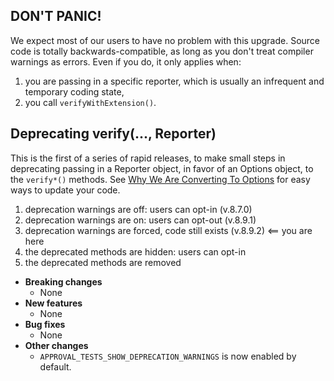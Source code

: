 <!-- See the [v.8.9.1 milestone](https://github.com/approvals/ApprovalTests.cpp/milestone/__MILESTONE_NUMBER__?closed=1) for the full list of changes. -->

## DON'T PANIC!

We expect most of our users to have no problem with this upgrade. Source code is totally backwards-compatible, as long as you don't treat compiler warnings as errors. Even if you do, it only applies when:

 1. you are passing in a specific reporter, which is usually an infrequent and temporary coding state,
 2. you call `verifyWithExtension()`. 

## Deprecating verify(..., Reporter)

This is the first of a series of rapid releases, to make small steps in deprecating passing in a Reporter object, in favor of an Options object, to the `verify*()` methods. See [Why We Are Converting To Options](/doc/explanations/WhyWeAreConvertingToOptions.md#top) for easy ways to update your code.

1. deprecation warnings are off: users can opt-in (v.8.7.0)
1. deprecation warnings are on: users can opt-out (v.8.9.1)
1. deprecation warnings are forced, code still exists (v.8.9.2)  <== you are here
1. the deprecated methods are hidden: users can opt-in
1. the deprecated methods are removed

* **Breaking changes**
    * None
* **New features**
    * None
* **Bug fixes**
    * None
* **Other changes**
    * `APPROVAL_TESTS_SHOW_DEPRECATION_WARNINGS` is now enabled by default.

